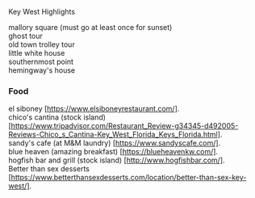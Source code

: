 Key West Highlights


mallory square (must go at least once for sunset)  
ghost tour  
old town trolley tour  
little white house  
southernmost point  
hemingway's house  



### Food ### 
el siboney  [https://www.elsiboneyrestaurant.com/].   
chico's cantina  (stock island)    [https://www.tripadvisor.com/Restaurant_Review-g34345-d492005-Reviews-Chico_s_Cantina-Key_West_Florida_Keys_Florida.html].   
sandy's cafe (at M&M laundry)     [https://www.sandyscafe.com/].   
blue heaven (amazing breakfast)  [https://blueheavenkw.com/].   
hogfish bar and grill (stock island)  [http://www.hogfishbar.com/].   
Better than sex desserts [https://www.betterthansexdesserts.com/location/better-than-sex-key-west/].     
